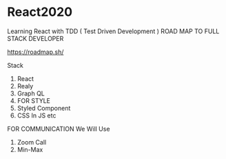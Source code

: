 # React2020
Learning React with TDD ( Test Driven Development )
ROAD MAP TO FULL STACK DEVELOPER

https://roadmap.sh/

Stack 

1) React
2) Realy
3) Graph QL
4) FOR STYLE
  1) Styled Component
  2) CSS In JS
     etc


FOR COMMUNICATION We Will Use

1) Zoom Call
2) Min-Max


